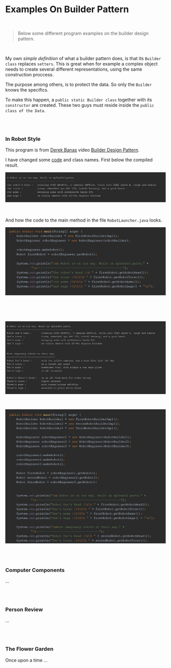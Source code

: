 # Examples On Builder Pattern

<br>

> Below some different program examples on the builder design pattern. 

<br>

My own *simple definition* of what a builder pattern does, is that its `Builder class` replaces `setters`. This is great when for example a complex object needs to create several different representations, using the same construction proccess. 

The purpose among others, is to protect the data. So only the `Builder` knows the specifics.   

To make this happen, a `public static Builder class` together with its `constructor` are created. These two guys must reside inside the `public class of the Data`.   

<br>
<br>


### In Robot Style

This program is from [Derek Banas](https://www.youtube.com/user/derekbanas) video [Builder Design Pattern](https://www.youtube.com/watch?v=9XnsOpjclUg). 

I have changed some [code](https://github.com/evajavadev/ExamplesOnBuilderPattern/tree/master/InRobotStyle) and class names. First below the compiled result.     

![promt on a robot](/images/aRobotOnWay.jpg) 

<br>

And how the code to the main method in the file `RobotLauncher.java` looks.

![promt on robot code](/images/soutFirstRobotBuilderImpl.jpg) 

<br>
<br>
<br>

![promt on robots](/images/RobotsOnWay.jpg)

<br>

![promt on robots' code](/images/soutRobotsOnWay.jpg)

<br>
<br>


### Computer Components

...

<br>
<br>


### Person Review

...

<br>
<br>


### The Flower Garden

Once upon a time ...
